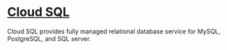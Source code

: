 # [Cloud SQL](https://cloud.google.com/sql?utm_source=google&utm_medium=cpc&utm_campaign=na-US-all-en-dr-skws-all-all-trial-e-dr-1011347&utm_content=text-ad-none-any-DEV_c-CRE_509035422181-ADGP_Desk%20%7C%20SKWS%20-%20EXA%20%7C%20Txt%20~%20Databases%20~%20Cloud%20SQL_SQL-KWID_43700061552832960-aud-664745643345%3Akwd-690330291032&utm_term=KW_cloud%20sql-ST_Cloud%20Sql&gclid=Cj0KCQjwmouZBhDSARIsALYcourNagxEmcGuUiX3wHoEtzXpH2SKF7dU9GqI6MvLO9hT3_ep-sWRdBEaAt2xEALw_wcB&gclsrc=aw.ds)

Cloud SQL provides fully managed relational database service for MySQL, PostgreSQL, and SQL server.